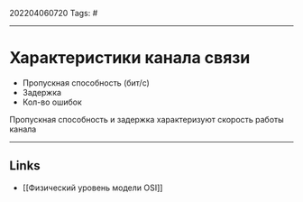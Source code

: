 202204060720
Tags: #

---

# Характеристики канала связи
- Пропускная способность (бит/с)
- Задержка
- Кол-во ошибок

Пропускная способность и задержка характеризуют скорость работы канала

---
## Links
- [[Физический уровень модели OSI]]